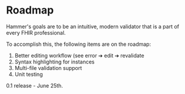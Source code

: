 # Roadmap

Hammer's goals are to be an intuitive, modern validator that is a part of every FHIR professional.

To accomplish this, the following items are on the roadmap:

1. Better editing workflow (see error ➔ edit ➔ revalidate
1. Syntax highlighting for instances
1. Multi-file validation support
1. Unit testing

0.1 release - June 25th.